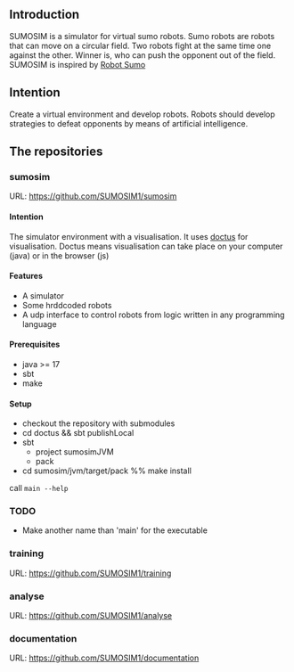## Introduction
SUMOSIM is a simulator for virtual sumo robots. Sumo robots are
robots that can move on a circular field. Two robots fight at
the same time one against the other. Winner is, who can
push the opponent out of the field. SUMOSIM is inspired
by [Robot Sumo](https://en.wikipedia.org/wiki/Robot-sumo)

## Intention
Create a virtual environment and develop robots. 
Robots should develop strategies to defeat opponents by means 
of artificial intelligence.

## The repositories

### sumosim

URL: https://github.com/SUMOSIM1/sumosim

#### Intention
The simulator environment with a visualisation. It uses [doctus](http://entelijan.net/art/doctus) for visualisation. Doctus means visualisation can take place on your computer (java) or in the browser (js)

#### Features
 * A simulator
 * Some hrddcoded robots 
 * A udp interface to control robots from logic written in any programming language

#### Prerequisites

 * java >= 17
 * sbt
 * make

#### Setup

 * checkout the repository with submodules 
 * cd doctus && sbt publishLocal
 * sbt 
   * project sumosimJVM
   * pack
 * cd sumosim/jvm/target/pack %% make install
 
call `main --help`

### TODO

 * Make another name than 'main' for the executable

### training

URL: https://github.com/SUMOSIM1/training

### analyse

URL: https://github.com/SUMOSIM1/analyse

### documentation

URL: https://github.com/SUMOSIM1/documentation


